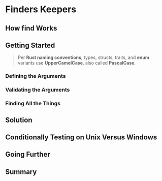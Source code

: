 # Finders Keepers

## How find Works

## Getting Started

>Per **Rust naming conventions**, types, structs, traits, and **enum** variants use **UpperCamelCase**, also called **PascalCase**.


### Defining the Arguments

### Validating the Arguments

### Finding All the Things

## Solution

## Conditionally Testing on Unix Versus Windows

## Going Further

## Summary


